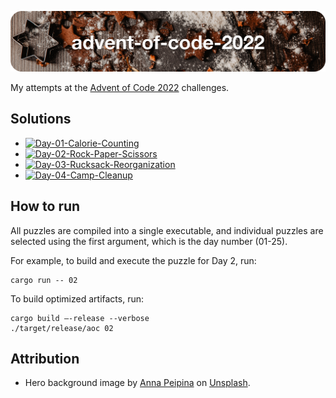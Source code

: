 ![advent-of-code-2022](./advent-of-code-2022-hero.png)

My attempts at the [Advent of Code 2022](https://adventofcode.com/2022) challenges.

## Solutions

* [![Day-01-Calorie-Counting](https://github.com/leifgehrmann/advent-of-code-2022/actions/workflows/Day-01.yml/badge.svg?branch=main)](https://github.com/leifgehrmann/advent-of-code-2022/actions/workflows/Day-01.yml?query=branch%3Amain)
* [![Day-02-Rock-Paper-Scissors](https://github.com/leifgehrmann/advent-of-code-2022/actions/workflows/Day-02.yml/badge.svg?branch=main)](https://github.com/leifgehrmann/advent-of-code-2022/actions/workflows/Day-02.yml?query=branch%3Amain)
* [![Day-03-Rucksack-Reorganization](https://github.com/leifgehrmann/advent-of-code-2022/actions/workflows/Day-03.yml/badge.svg?branch=main)](https://github.com/leifgehrmann/advent-of-code-2022/actions/workflows/Day-03.yml?query=branch%3Amain)
* [![Day-04-Camp-Cleanup](https://github.com/leifgehrmann/advent-of-code-2022/actions/workflows/Day-04.yml/badge.svg?branch=main)](https://github.com/leifgehrmann/advent-of-code-2022/actions/workflows/Day-04.yml?query=branch%3Amain)

## How to run

All puzzles are compiled into a single executable, and individual puzzles are selected using the first argument, which is the day number (01-25).

For example, to build and execute the puzzle for Day 2, run:

```
cargo run -- 02
```

To build optimized artifacts, run:

```
cargo build –-release --verbose
./target/release/aoc 02
```

## Attribution

* Hero background image by [Anna Peipina](https://unsplash.com/photos/hLx3QC71kzk) on [Unsplash](https://unsplash.com/).
